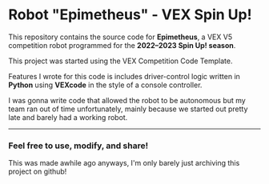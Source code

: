 # Robot "Epimetheus" -  VEX Spin Up!
This repository contains the source code for **Epimetheus**, a VEX V5 competition robot programmed for the **2022–2023 Spin Up! season**.

This project was started using the VEX Competition Code Template.

Features I wrote for this code is includes driver-control logic written in **Python** using **VEXcode** in the style of a console controller.

I was gonna write code that allowed the robot to be autonomous but my team ran out of time unfortunately, mainly because we started out pretty late and barely had a working robot.

---

### Feel free to use, modify, and share!
This was made awhile ago anyways, I'm only barely just archiving this project on github!